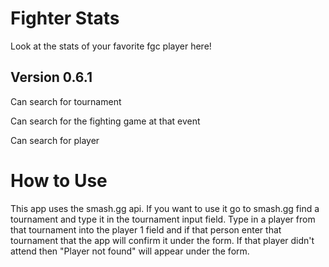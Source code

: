 # Fighter Stats

Look at the stats of your favorite fgc player here!

## Version 0.6.1

Can search for tournament 

Can search for the fighting game at that event

Can search for player

# How to Use

This app uses the smash.gg api. If you want to use it go to smash.gg find a tournament and type it in the tournament input field. Type in a player from that tournament into the player 1 field and if that person enter that tournament that the app will confirm it under the form. If that player didn't attend then "Player not found" will appear under the form.

